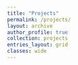 ```yaml
---
title: "Projects"
permalink: /projects/
layout: archive
author_profile: true
collection: projects
entries_layout: grid
classes: wide
---
```


